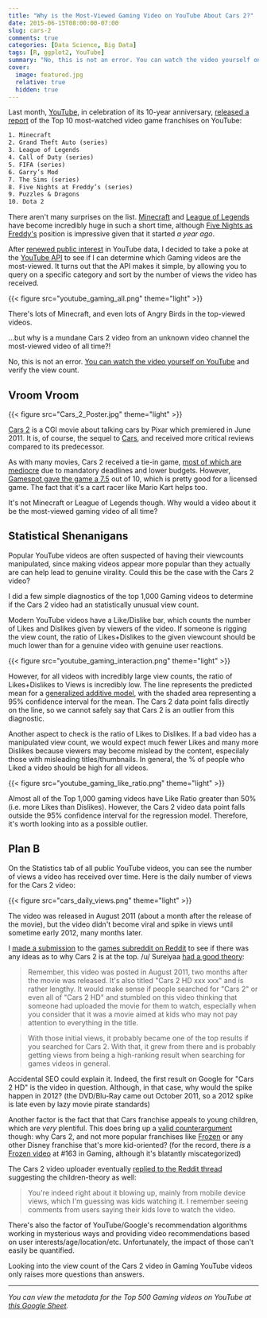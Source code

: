 ```yaml
---
title: "Why is the Most-Viewed Gaming Video on YouTube About Cars 2?"
date: 2015-06-15T08:00:00-07:00
slug: cars-2
comments: true
categories: [Data Science, Big Data]
tags: [R, ggplot2, YouTube]
summary: "No, this is not an error. You can watch the video yourself on YouTube and verify the view count."
cover:
  image: featured.jpg
  relative: true
  hidden: true
---
```


Last month, [YouTube](https://www.youtube.com/), in celebration of its 10-year anniversary, [released a report](http://kotaku.com/the-10-most-popular-games-on-youtube-1704234763) of the Top 10 most-watched video game franchises on YouTube:

```txt
1. Minecraft
2. Grand Theft Auto (series)
3. League of Legends
4. Call of Duty (series)
5. FIFA (series)
6. Garry’s Mod
7. The Sims (series)
8. Five Nights at Freddy’s (series)
9. Puzzles & Dragons
10. Dota 2
```

There aren't many surprises on the list. [Minecraft](https://minecraft.net/) and [League of Legends](http://na.leagueoflegends.com/) have become incredibly huge in such a short time, although [Five Nights as Freddy's](https://en.wikipedia.org/wiki/Five_Nights_at_Freddy%27s) position is impressive given that it started _a year ago_.

After [renewed public interest](http://www.reddit.com/r/dataisbeautiful/comments/38rghg/the_30_mostviewed_youtube_videos_oc/) in YouTube data, I decided to take a poke at the [YouTube API](https://developers.google.com/youtube/) to see if I can determine which Gaming videos are the most-viewed. It turns out that the API makes it simple, by allowing you to query on a specific category and sort by the number of views the video has received.

{{< figure src="youtube_gaming_all.png" theme="light" >}}

There's lots of Minecraft, and even lots of Angry Birds in the top-viewed videos.

...but why is a mundane Cars 2 video from an unknown video channel the most-viewed video of all time?!

No, this is not an error. [You can watch the video yourself on YouTube](https://www.youtube.com/watch?v=urHuO7Zbhhw) and verify the view count.

## Vroom Vroom

{{< figure src="Cars_2_Poster.jpg" theme="light" >}}

[Cars 2](https://en.wikipedia.org/wiki/Cars_2) is a CGI movie about talking cars by Pixar which premiered in June 2011. It is, of course, the sequel to [Cars](https://en.wikipedia.org/wiki/Cars_%28film%29), and received more critical reviews compared to its predecessor.

As with many movies, Cars 2 received a tie-in game, [most of which are mediocre](http://tvtropes.org/pmwiki/pmwiki.php/Main/TheProblemWithLicensedGames) due to mandatory deadlines and lower budgets. However, [Gamespot gave the game a 7.5](http://www.gamespot.com/reviews/cars-2-review/1900-6321632/) out of 10, which is pretty good for a licensed game. The fact that it's a cart racer like Mario Kart helps too.

It's not Minecraft or League of Legends though. Why would a video about it be the most-viewed gaming video of all time?

## Statistical Shenanigans

Popular YouTube videos are often suspected of having their viewcounts manipulated, since making videos appear more popular than they actually are can help lead to genuine virality. Could this be the case with the Cars 2 video?

I did a few simple diagnostics of the top 1,000 Gaming videos to determine if the Cars 2 video had an statistically unusual view count.

Modern YouTube videos have a Like/Dislike bar, which counts the number of Likes and Dislikes given by viewers of the video. If someone is rigging the view count, the ratio of Likes+Dislikes to the given viewcount should be much lower than for a genuine video with genuine user reactions.

{{< figure src="youtube_gaming_interaction.png" theme="light" >}}

However, for all videos with incredibly large view counts, the ratio of Likes+Dislikes to Views is incredibly low. The line represents the predicted mean for a [generalized additive model](http://www.inside-r.org/r-doc/mgcv/gam), with the shaded area representing a 95% confidence interval for the mean. The Cars 2 data point falls directly on the line, so we cannot safely say that Cars 2 is an outlier from this diagnostic.

Another aspect to check is the ratio of Likes to Dislikes. If a bad video has a manipulated view count, we would expect much fewer Likes and many more Dislikes because viewers may become mislead by the content, especilaly those with misleading titles/thumbnails. In general, the % of people who Liked a video should be high for all videos.

{{< figure src="youtube_gaming_like_ratio.png" theme="light" >}}

Almost all of the Top 1,000 gaming videos have Like Ratio greater than 50% (i.e. more Likes than Dislikes). However, the Cars 2 video data point falls outside the 95% confidence interval for the regression model. Therefore, it's worth looking into as a possible outlier.

## Plan B

On the Statistics tab of all public YouTube videos, you can see the number of views a video has received over time. Here is the daily number of views for the Cars 2 video:

{{< figure src="cars_daily_views.png" theme="light" >}}

The video was released in August 2011 (about a month after the release of the movie), but the video didn't become viral and spike in views until sometime early 2012, many months later.

I [made a submission](http://www.reddit.com/r/Games/comments/38xjhp/i_created_a_list_of_the_top_mostviewed_gaming/) to the [games subreddit on Reddit](http://www.reddit.com/r/Games/) to see if there was any ideas as to why Cars 2 is at the top. /u/ Sureiyaa [had a good theory](http://www.reddit.com/r/Games/comments/38xjhp/i_created_a_list_of_the_top_mostviewed_gaming/crypxn5):

> Remember, this video was posted in August 2011, two months after the movie was released. It's also titled "Cars 2 HD xxx xxx" and is rather lengthy. It would make sense if people searched for "Cars 2" or even all of "Cars 2 HD" and stumbled on this video thinking that someone had uploaded the movie for them to watch, especially when you consider that it was a movie aimed at kids who may not pay attention to everything in the title.

> With those initial views, it probably became one of the top results if you searched for Cars 2. With that, it grew from there and is probably getting views from being a high-ranking result when searching for games videos in general.

Accidental SEO could explain it. Indeed, the first result on Google for "Cars 2 HD" is the video in question. Although, in that case, why would the spike happen in 2012? (the DVD/Blu-Ray came out October 2011, so a 2012 spike is late even by lazy movie pirate standards)

Another factor is the fact that that Cars franchise appeals to young children, which are _very_ plentiful. This does bring up a [valid counterargument](http://www.reddit.com/r/Games/comments/38xjhp/i_created_a_list_of_the_top_mostviewed_gaming/cryreaw) though: why Cars 2, and not more popular franchises like [Frozen](https://en.wikipedia.org/wiki/Frozen_%282013_film%29) or any other Disney franchise that's more kid-oriented? (for the record, there _is_ a [Frozen video](https://www.youtube.com/watch?v=VQ7GLnRaeHM) at #163 in Gaming, although it's blatantly miscategorized)

The Cars 2 video uploader eventually [replied to the Reddit thread](http://www.reddit.com/r/Games/comments/38xjhp/i_created_a_list_of_the_top_mostviewed_gaming/crzrbdd) suggesting the children-theory as well:

> You're indeed right about it blowing up, mainly from mobile device views, which I'm guessing was kids watching it. I remember seeing comments from users saying their kids love to watch the video.

There's also the factor of YouTube/Google's recommendation algorithms working in mysterious ways and providing video recommendations based on user interests/age/location/etc. Unfortunately, the impact of those can't easily be quantified.

Looking into the view count of the Cars 2 video in Gaming YouTube videos only raises more questions than answers.

---

_You can view the metadata for the Top 500 Gaming videos on YouTube at [this Google Sheet](https://docs.google.com/spreadsheets/d/1fy2-9c5HORwvhvAljEG6LvyrM3zG5YnWnalvepX3eV8/edit?usp=sharing)._
